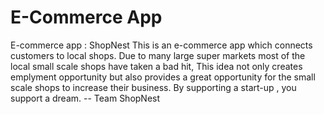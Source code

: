 # E-Commerce App
E-commerce app : ShopNest
This is an e-commerce app which connects customers to local shops.
Due to many large super markets most of the local small scale shops have taken a bad hit,
This idea not only creates emplyment opportunity but also provides a great opportunity for the small scale shops to increase their business.
 By supporting a start-up , you support a dream.
                         -- Team ShopNest
